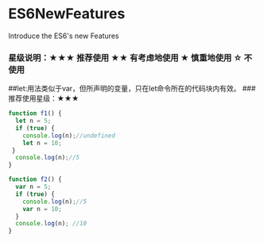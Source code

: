 ES6NewFeatures
==============
Introduce the ES6's new Features

### 星级说明：★★★ 推荐使用 ★★ 有考虑地使用 ★ 慎重地使用 ☆ 不使用

##let:用法类似于var，但所声明的变量，只在let命令所在的代码块内有效。
###推荐使用星级：★★★
```javascript
function f1() {
  let n = 5;
  if (true) {
    console.log(n);//undefined
    let n = 10;
 }
  console.log(n);//5
}
```
```javascript
function f2() {
  var n = 5;
  if (true) {
    console.log(n);//5
    var n = 10;
  }
  console.log(n); //10
}
```
